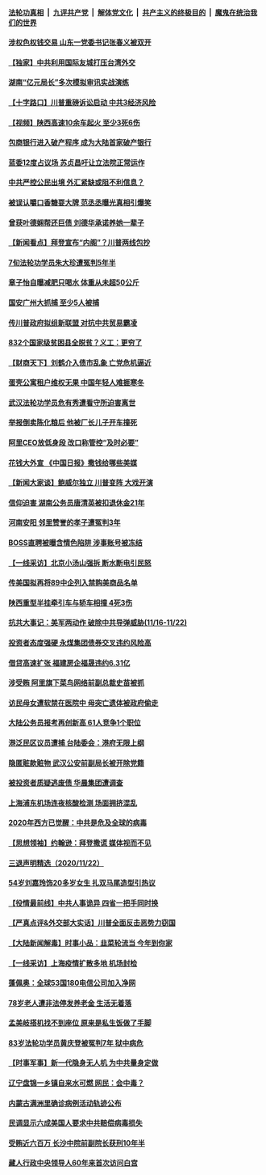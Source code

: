 ####  [法轮功真相](../../../../basic/blob/master/README.md?t=11241531) &nbsp;|&nbsp; [九评共产党](../../../../9ping.md/blob/master/README.md?t=11241531) &nbsp;|&nbsp; [解体党文化](../../../../jtdwh.md/blob/master/README.md?t=11241531)  &nbsp;|&nbsp; [共产主义的终极目的](../../../../gczydzjmd.md/blob/master/README.md?t=11241531) &nbsp;|&nbsp; [魔鬼在统治我们的世界](../../../../mgztzwmdsj.md/blob/master/README.md?t=11241531) 

#### [涉权色权钱交易 山东一党委书记张春义被双开](../pages/nsc413/n12571078.md?t=11241531) 

#### [【独家】中共利用国际友城打压台湾外交](../pages/nsc413/n12554797.md?t=11241531) 

#### [湖南“亿元局长”多次模拟审讯实战演练](../pages/nsc413/n12571163.md?t=11241531) 

#### [【十字路口】川普重磅诉讼启动 中共3经济风险](../pages/nsc413/n12570992.md?t=11241531) 

#### [【视频】陕西高速10余车起火 至少3死6伤](../pages/nsc413/n12571025.md?t=11241531) 


#### [包商银行进入破产程序 成为大陆首家破产银行](../pages/nsc413/n12570580.md?t=11241531) 

#### [蓝委12度占议场 苏贞昌吁让立法院正常运作](../pages/nsc413/n12570794.md?t=11241531) 

#### [中共严控公民出境 外汇紧缺或阻不利信息？](../pages/nsc413/n12570227.md?t=11241531) 

#### [被误认嚼口香糖耍大牌 范丞丞曝光真相引爆笑](../pages/nsc413/n12570674.md?t=11241531) 

#### [曾获叶德娴帮还巨债 刘德华承诺养她一辈子](../pages/nsc413/n12570274.md?t=11241531) 

#### [【新闻看点】拜登宣布“内阁”？川普两线包抄](../pages/nsc413/n12570476.md?t=11241531) 

#### [7旬法轮功学员朱大珍遭冤判5年半](../pages/nsc413/n12569929.md?t=11241531) 

#### [章子怡自曝减肥只喝水 体重从未超50公斤](../pages/nsc413/n12570098.md?t=11241531) 

#### [国安广州大抓捕 至少5人被捕](../pages/nsc413/n12570360.md?t=11241531) 

#### [传川普政府拟组新联盟 对抗中共贸易霸凌](../pages/nsc413/n12570163.md?t=11241531) 

#### [832个国家级贫困县全脱贫？义工：更穷了](../pages/nsc413/n12570198.md?t=11241531) 

#### [【财商天下】刘鹤介入债市乱象 亡党危机逼近](../pages/nsc413/n12570177.md?t=11241531) 

#### [蛋壳公寓租户维权无果 中国年轻人难捱寒冬](../pages/nsc413/n12570159.md?t=11241531) 

#### [武汉法轮功学员危有秀遭看守所迫害离世](../pages/nsc413/n12569584.md?t=11241531) 

#### [举报倒卖陈化粮后 他被厂长儿子开车撞死](../pages/nsc413/n12570033.md?t=11241531) 

#### [阿里CEO放低身段 改口称管控“及时必要”](../pages/nsc413/n12569910.md?t=11241531) 

#### [花钱大外宣 《中国日报》撒钱给哪些美媒](../pages/nsc413/n12569864.md?t=11241531) 

#### [【新闻大家谈】鲍威尔独立 川普变阵 大戏开演](../pages/nsc413/n12569578.md?t=11241531) 

#### [信仰迫害 湖南公务员唐清英被扣退休金21年](../pages/nsc413/n12551449.md?t=11241531) 

#### [河南安阳 邻里赞誉的孝子遭冤判3年](../pages/nsc413/n12567772.md?t=11241531) 

#### [BOSS直聘被曝含情色陷阱 涉事账号被冻结](../pages/nsc413/n12569431.md?t=11241531) 

#### [【一线采访】北京小汤山强拆 断水断电引民怒](../pages/nsc413/n12569430.md?t=11241531) 

#### [传美国拟再将89中企列入禁购美商品名单](../pages/nsc413/n12569037.md?t=11241531) 

#### [陕西重型半挂牵引车与轿车相撞 4死3伤](../pages/nsc413/n12569215.md?t=11241531) 

#### [抗共大事记：美军两动作 破除中共导弹威胁(11/16-11/22)](../pages/nsc413/n12567928.md?t=11241531) 

#### [投资者态度强硬 永煤集团债券交叉违约风险高](../pages/nsc413/n12569240.md?t=11241531) 

#### [借贷高速扩张 福建房企福晟违约6.31亿](../pages/nsc413/n12568759.md?t=11241531) 

#### [涉受贿 阿里旗下菜鸟网络前副总裁史苗被抓](../pages/nsc413/n12569078.md?t=11241531) 

#### [访民母女遭软禁在医院中 母突亡遗体被政府偷走](../pages/nsc413/n12569054.md?t=11241531) 

#### [大陆公务员报考再创新高 61人竞争1个职位](../pages/nsc413/n12568686.md?t=11241531) 

#### [港泛民区议员遭捕 台陆委会：港府无限上纲](../pages/nsc413/n12568868.md?t=11241531) 

#### [隐匿赃款赃物 武汉公安前副局长被开除党籍](../pages/nsc413/n12568536.md?t=11241531) 

#### [被投资者质疑逃废债 华晨集团遭调查](../pages/nsc413/n12568275.md?t=11241531) 

#### [上海浦东机场连夜核酸检测 场面拥挤混乱](../pages/nsc413/n12568685.md?t=11241531) 

#### [2020年西方已觉醒：中共是危及全球的病毒](../pages/nsc413/n12568449.md?t=11241531) 


#### [【思想领袖】约翰逊：拜登撒谎 媒体视而不见](../pages/nsc413/n12516432.md?t=11241531) 

#### [三退声明精选（2020/11/22）](../pages/nsc413/n12568400.md?t=11241531) 

#### [54岁刘嘉玲饰20多岁女生 扎双马尾造型引热议](../pages/nsc413/n12567936.md?t=11241531) 

#### [【役情最前线】中共人事诡异 四省一把手同时换](../pages/nsc413/n12567818.md?t=11241531) 

#### [【严真点评&外交部大实话】川普全面反击恶势力窃国](../pages/nsc413/n12567568.md?t=11241531) 

#### [【大陆新闻解毒】时事小品：韭菜轮流当 今年到你家](../pages/nsc413/n12567562.md?t=11241531) 

#### [【一线采访】上海疫情扩散多地 机场封检](../pages/nsc413/n12567886.md?t=11241531) 

#### [蓬佩奥：全球53国180电信公司加入净网](../pages/nsc413/n12567930.md?t=11241531) 

#### [78岁老人遭非法停发养老金 生活无着落](../pages/nsc413/n12542013.md?t=11241531) 

#### [孟美岐搭机找不到座位 原来是私生饭做了手脚](../pages/nsc413/n12567816.md?t=11241531) 

#### [83岁法轮功学员黄庆登被冤判7年 狱中病危](../pages/nsc413/n12567387.md?t=11241531) 

#### [【时事军事】新一代隐身无人机 为中共量身定做](../pages/nsc413/n12567754.md?t=11241531) 

#### [辽宁盘锦一乡镇自来水可燃 网民：会中毒？](../pages/nsc413/n12567362.md?t=11241531) 

#### [内蒙古满洲里确诊病例活动轨迹公布](../pages/nsc413/n12567265.md?t=11241531) 

#### [民调显示六成美国人要求中共赔偿病毒损失](../pages/nsc413/n12567163.md?t=11241531) 

#### [受贿近六百万 长沙中院前副院长获刑10年半](../pages/nsc413/n12567070.md?t=11241531) 


#### [藏人行政中央领导人60年来首次访问白宫](../pages/nsc413/n12564772.md?t=11241531) 

